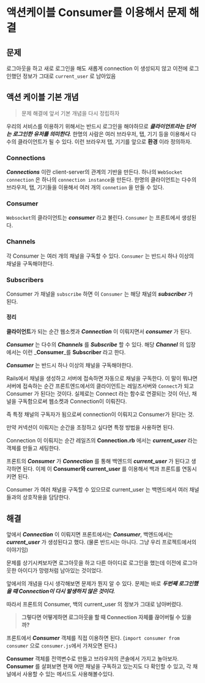 # 액션케이블 Consumer를 이용해서 문제 해결

## 문제

로그아웃을 하고 새로 로그인을 해도 새롭게 connection 이 생성되지 않고 이전에 로그인했던 정보가 그대로 `current_user` 로 남아있음

## 액션 케이블 기본 개념

> 문제 해결에 앞서 기본 개념을 다시 정립하자

우리의 서비스를 이용하기 위해서는 반드시 로그인을 해야하므로 _**클라이언트라는 단어는 로그인한 유저를 의미한다.**_ 한명의 사람은 여러 브라우저, 탭, 기기 등을 이용해서 다수의 클라이언트가 될 수 있다. 이런 브라우저 탭, 기기를 앞으로 **환경** 이라 정의하자.

### Connections

_**Connections**_ 이란 client-server의 관계의 기반을 만든다. 하나의 `WebSocket connection` 은 하나의 `connection instance`을 만든다. 한명의 클라이언트는 다수의 브라우저, 탭, 기기들을 이용해서 여러 개의 `connetion` 을 만들 수 있다.

### Consumer

`Websocket`의 클라이언트는 _**consumer**_ 라고 불린다. `Consumer` 는 프론트에서 생성된다.

### Channels

각 Consumer 는 여러 개의 채널을 구독할 수 있다. `Consumer` 는 반드시 하나 이상의 채널을 구독해야한다.

### Subscribers

Consumer 가 채널을 `subscribe` 하면 이 `Consumer` 는 해당 채널의 _**subscriber**_ 가 된다.

#### 정리

**클라이언트**가 되는 순간 웹소켓과 _**Connection**_ 이 이뤄지면서 _**consumer**_ 가 된다.

_**Consumer**_ 는 다수의 _**Channels**_ 를 _**Subscribe**_ 할 수 있다. 해당 _**Channel**_ 의 입장에서는 이런 _**Consumer**_를 **Subscriber** 라고 한다.

_**Consumer**_ 는 반드시 하나 이상의 채널을 구독해야한다.

Rails에서 채널을 생성하고 서버에 접속하면 자동으로 채널을 구독한다. 이 말이 뭐냐면 서버에 접속하는 순간 프론트엔드에서의 클라이언트는 레일즈서버와 `Connect`가 되고 Consumer 가 된다는 것이다. 실제로는 Connect 라는 함수로 연결되는 것이 아닌, 채널을 구독함으로써 웹소켓과 Connection이 이뤄진다.

즉 특정 채널의 구독자가 됨으로써 connection이 이뤄지고 Consumer가 된다는 것.

만약 커넥션이 이뤄지는 순간을 조정하고 싶다면 특정 방법을 사용하면 된다.

Connection 이 이뤄지는 순간 레일즈의 **Connection.rb** 에서는 _**current\_user**_ 라는 객체를 만들고 세팅한다.

프론트의 _**Consumer**_ 가 _**Connection**_ 를 통해 백엔드의 _**current\_user**_ 가 된다고 생각하면 된다. 이제 이 **Consumer와 current\_user** 를 이용해서 백과 프론트를 연동시키면 된다.

Consumer 가 여러 채널을 구독할 수 있으므로 current\_user 는 백엔드에서 여러 채널들과의 상호작용을 담당한다.

## 해결

앞에서 _**Connection**_ 이 이뤄지면 프론트에서는 _**Consumer**_, 백엔드에서는 _**current\_user**_ 가 생성된다고 했다. \(물론 반드시는 아니다. 그냥 우리 프로젝트에서의 이야기임\)

문제를 상기시켜보자면 로그아웃을 하고 다른 아이디로 로그인을 했는데 이전에 로그아웃한 아이디가 망령처럼 남아있는 것이었다.

앞에서의 개념을 다시 생각해보면 문제가 뭔지 알 수 있다. 문제는 바로 _**두번째 로그인했을 때 Connection이 다시 발생하지 않은 것이다.**_

따라서 프론트의 Consumer, 백의 current\_user 의 정보가 그대로 남아버렸다.

> **그렇다면 어떻게하면 로그아웃을 할 때 Connection 자체를 끊어버릴 수 있을까?**

프론트에서 _**Consumer**_ 객체를 직접 이용하면 된다. \(`import consumer from consumer` 으로 `consumer.js`에서 가져오면 된다.\)

**Consumer** 객체를 전역변수로 만들고 브라우저의 콘솔에서 가지고 놀아보자. **Consumer** 를 살펴보면 현재 어떤 채널을 구독하고 있는지도 다 확인할 수 있고, 각 채널에서 사용할 수 있는 메서드도 사용해볼수있다.

